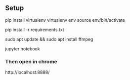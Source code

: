 ## Setup

pip install virtualenv
virtualenv env
source env/bin/activate

pip install -r requirements.txt

sudo apt update && sudo apt install ffmpeg

jupyter notebook

### Then open in chrome

http://localhost:8888/

### 